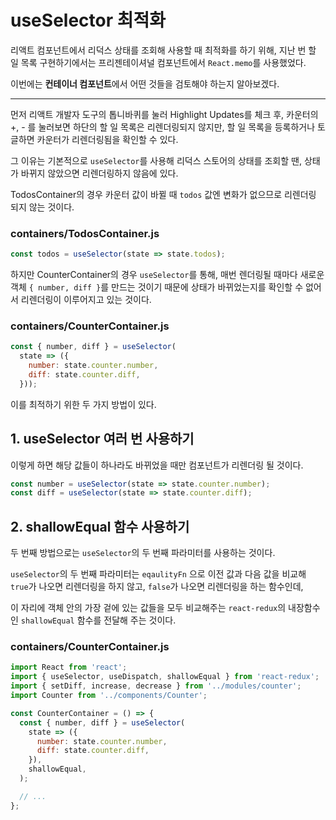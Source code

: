 # useSelector 최적화

리액트 컴포넌트에서 리덕스 상태를 조회해 사용할 때 최적화를 하기 위해, 지난 번 할 일 목록 구현하기에서는 프리젠테이셔널 컴포넌트에서 `React.memo`를 사용했었다.   

이번에는 **컨테이너 컴포넌트**에서 어떤 것들을 검토해야 하는지 알아보겠다. 

---
먼저 리액트 개발자 도구의 톱니바퀴를 눌러 Highlight Updates를 체크 후, 카운터의 +, - 를 눌러보면 하단의 할 일 목록은 리렌더링되지 않지만, 할 일 목록을 등록하거나 토글하면 카운터가 리렌더링됨을 확인할 수 있다. 

그 이유는 기본적으로 `useSelector`를 사용해 리덕스 스토어의 상태를 조회할 땐, 상태가 바뀌지 않았으면 리렌더링하지 않음에 있다. 

TodosContainer의 경우 카운터 값이 바뀔 때 `todos` 값엔 변화가 없으므로 리렌더링 되지 않는 것이다.

### containers/TodosContainer.js
```js
const todos = useSelector(state => state.todos);
```

하지만 CounterContainer의 경우 `useSelector`를 통해, 매번 렌더링될 때마다 새로운 객체 `{ number, diff }`를 만드는 것이기 때문에 상태가 바뀌었는지를 확인할 수 없어서 리렌더링이 이루어지고 있는 것이다. 

### containers/CounterContainer.js
```js
const { number, diff } = useSelector(
  state => ({
    number: state.counter.number,
    diff: state.counter.diff,
  }));
```

이를 최적하기 위한 두 가지 방법이 있다. 

## 1. useSelector 여러 번 사용하기
이렇게 하면 해당 값들이 하나라도 바뀌었을 때만 컴포넌트가 리렌더링 될 것이다.

```js
const number = useSelector(state => state.counter.number);
const diff = useSelector(state => state.counter.diff);
```

## 2. shallowEqual 함수 사용하기 
두 번째 방법으로는 `useSelector`의 두 번째 파라미터를 사용하는 것이다. 

`useSelector`의 두 번째 파라미터는 `eqaulityFn` 으로 이전 값과 다음 값을 비교해 `true`가 나오면 리렌더링을 하지 않고, `false`가 나오면 리렌더링을 하는 함수인데,
   
이 자리에 객체 안의 가장 겉에 있는 값들을 모두 비교해주는 `react-redux`의 내장함수인 `shallowEqual` 함수를 전달해 주는 것이다. 

### containers/CounterContainer.js
```js
import React from 'react';
import { useSelector, useDispatch, shallowEqual } from 'react-redux';
import { setDiff, increase, decrease } from '../modules/counter';
import Counter from '../components/Counter';

const CounterContainer = () => {
  const { number, diff } = useSelector(
    state => ({
      number: state.counter.number,
      diff: state.counter.diff,
    }),
    shallowEqual,
  );

  // ... 
};
```

